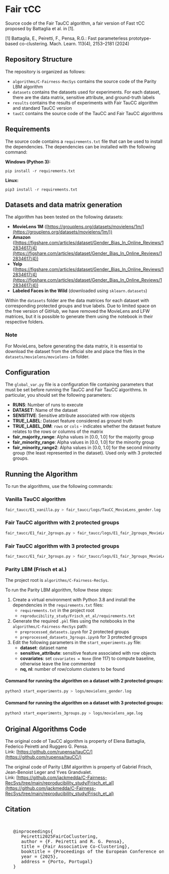 # Fair τCC

Source code of the Fair TauCC algorithm, a fair version of Fast τCC proposed by Battaglia et al. in [1].

[1] Battaglia, E., Peiretti, F., Pensa, R.G.: Fast parameterless prototype-based co-clustering. Mach. Learn. 113(4), 2153–2181 (2024)

## Repository Structure

The repository is organized as follows:

* `algorithms/C-Fairness-RecSys` contains the source code of the Parity LBM algorithm
* `datasets` contains the datasets used for experiments. For each dataset, there are the data matrix, sensitive attribute, and ground-truth labels
* `results` contains the results of experiments with Fair TauCC algorithm and standard TauCC version
* `tauCC` contains the source code of the TauCC and Fair TauCC algorithms

## Requirements

The source code contains a `requirements.txt` file that can be used to install the dependencies. The dependencies can be installed with the following command:

**Windows (Python 3):**
```
pip install -r requirements.txt
```

**Linux:**
```
pip3 install -r requirements.txt
```

## Datasets and data matrix generation

The algorithm has been tested on the following datasets:

- **MovieLens 1M** ([https://grouplens.org/datasets/movielens/1m/](https://grouplens.org/datasets/movielens/1m/))
- **Amazon** ([https://figshare.com/articles/dataset/Gender_Bias_In_Online_Reviews/12834617/4](https://figshare.com/articles/dataset/Gender_Bias_In_Online_Reviews/12834617/4))
- **Yelp** ([https://figshare.com/articles/dataset/Gender_Bias_In_Online_Reviews/12834617/4](https://figshare.com/articles/dataset/Gender_Bias_In_Online_Reviews/12834617/4))
- **Labeled Faces in the Wild** (downloaded using `sklearn.datasets`)

Within the `datasets` folder are the data matrices for each dataset with corresponding protected groups and true labels. Due to limited space on the free version of GitHub, we have removed the MovieLens and LFW matrices, but it is possible to generate them using the notebook in their respective folders.

### Note
For MovieLens, before generating the data matrix, it is essential to download the dataset from the official site and place the files in the `datasets/movielens/movielens-1m` folder.

## Configuration

The `global_var.py` file is a configuration file containing parameters that must be set before running the TauCC and Fair TauCC algorithms. In particular, you should set the following parameters:

* **RUNS**: Number of runs to execute
* **DATASET**: Name of the dataset
* **SENSITIVE**: Sensitive attribute associated with row objects
* **TRUE_LABEL**: Dataset feature considered as ground truth
* **TRUE_LABEL_DIM**: `rows` or `cols` - indicates whether the dataset feature relates to the rows or columns of the matrix
* **fair_majority_range**: Alpha values in [0.0, 1.0] for the majority group
* **fair_minority_range**: Alpha values in [0.0, 1.0] for the minority group
* **fair_minority_range2**: Alpha values in [0.0, 1.0] for the second minority group (the least represented in the dataset). Used only with 3 protected groups.

## Running the Algorithm

To run the algorithms, use the following commands:

### Vanilla TauCC algorithm
```bash
fair_taucc/E1_vanilla.py > fair_taucc/logs/TauCC_MovieLens_gender.log
```

### Fair TauCC algorithm with 2 protected groups
```bash
fair_taucc/E1_fair_2groups.py > fair_taucc/logs/E1_fair_2groups_MovieLens1M_gender.log
```

### Fair TauCC algorithm with 3 protected groups
```bash
fair_taucc/E1_fair_3groups.py > fair_taucc/logs/E1_fair_3groups_MovieLens1M_age.log
```

### Parity LBM (Frisch et al.)

The project root is `algorithms/C-Fairness-RecSys`.

To run the Parity LBM algorithm, follow these steps:

1. Create a virtual environment with Python 3.8 and install the dependencies in the `requirements.txt` files:
   - `requirements.txt` in the project root
   - `reproducibility_study/Frisch_et_al/requirements.txt`
2. Generate the required `.pkl` files using the notebooks in the `algorithms/C-Fairness-RecSys` path:
   - `preprocessed_datasets.ipynb` for 2 protected groups
   - `preprocessed_datasets_3groups.ipynb` for 3 protected groups
3. Edit the following parameters in the `start_experiments.py` file:
   - **dataset**: dataset name
   - **sensitive_attribute**: sensitive feature associated with row objects
   - **covariates**: set `covariates = None` (line 117) to compute baseline, otherwise leave the line commented
   - **nq, nl**: number of row/column clusters to be found

#### Command for running the algorithm on a dataset with 2 protected groups:
```bash
python3 start_experiments.py > logs/movielens_gender.log
```

#### Command for running the algorithm on a dataset with 3 protected groups:
```bash
python3 start_experiments_3groups.py > logs/movielens_age.log
```


## Original Algorithms Code

The original code of TauCC algorithm is property of Elena Battaglia, Federico Peiretti and Ruggero G. Pensa.  
Link: [https://github.com/rupensa/tauCC/](https://github.com/rupensa/tauCC/)

The original code of Parity LBM algorithm is property of Gabriel Frisch, Jean-Benoist Leger and Yves Grandvalet.  
Link: [https://github.com/jackmedda/C-Fairness-RecSys/tree/main/reproducibility_study/Frisch_et_al](https://github.com/jackmedda/C-Fairness-RecSys/tree/main/reproducibility_study/Frisch_et_al)


## Citation

<pre> 
   
   @inproceedings{
      Peiretti2025FairCoClustering, 
      author = {F. Peiretti and R. G. Pensa}, 
      title = {Fair Associative Co-Clustering}, 
      booktitle = {Proceedings of the European Conference on Machine Learning and Principles and Practice of Knowledge Discovery in Databases (ECML PKDD)}, 
      year = {2025}, 
      address = {Porto, Portugal}
   } 

</pre>




